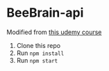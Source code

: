 # BeeBrain-api
Modified from [this udemy course](https://www.udemy.com/the-complete-web-developer-zero-to-mastery/)

1. Clone this repo
2. Run `npm install`
3. Run `npm start`
